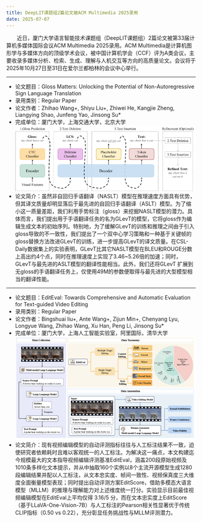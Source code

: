 ```yaml
---
title: DeepLIT课题组2篇论文被ACM Multimedia 2025录用
date: 2025-07-07
---
```

&emsp;&emsp;近日，厦门大学语言智能技术课题组（DeepLIT课题组）2篇论文被第33届计算机多媒体国际会议ACM Multimedia 2025录用。ACM Multimedia是计算机图形学与多媒体方向的顶级学术会议，被中国计算机学会（CCF）评为A类会议，主要收录多媒体分析、检索、生成、理解与人机交互等方向的高质量论文。会议将于2025年10月27日至31日在爱尔兰都柏林的会议中心举行。
<!--more-->
- - -
- 论文题目：Gloss Matters: Unlocking the Potential of Non-Autoregressive Sign Language Translation
- 录用类别：Regular Paper
- 论文作者：Zhihao Wang+, Shiyu Liu+, Zhiwei He, Kangjie Zheng, Liangying Shao, Junfeng Yao, Jinsong Su*
- 完成单位：厦门大学，上海交通大学，北京大学
![](1.png)
- 论文简介：虽然非自回归手语翻译（NASLT）模型在推理速度方面具有优势，但其译文质量却明显落后于最先进的自回归手语翻译（ASLT）模型。为了缩小这一质量差距，我们利用手势标注（gloss）来挖掘NASLT模型的潜力。具体而言，我们提出用于手语翻译任务的名为GLevT的模型，它将gloss作为编辑生成文本的初始序列。特别地，为了缓解GLevT的训练和推理之间由于引入gloss导致的不一致性，我们提出了一个双中心学习策略和一种基于关键帧的gloss替换方法改进GLevT的训练，进一步提高GLevT的译文质量。在CSL-Daily数据集上的实验表明，GLevT比其它NASLT模型在BLEU和ROUGE分数上高出约4个点，同时在推理速度上实现了3.46~5.26倍的加速；同时，GLevT与最先进的ASLT模型的翻译性能相当。此外，我们还将GLevT 扩展到无gloss的手语翻译任务上，仅使用49M的参数便取得与最先进的大型模型相当的翻译性能。
- - -
- 论文题目：EditEval: Towards Comprehensive and Automatic Evaluation for Text-guided Video Editing
- 录用类别：Regular Paper
- 论文作者：Bingshuai liu+, Ante Wang+, Zijun Min+, Chenyang Lyu, Longyue Wang, Zhihao Wang, Xu Han, Peng Li, Jinsong Su*
- 完成单位：厦门大学，上海人工智能实验室，阿里国际，清华大学
![](2.png)
- 论文简介：现有视频编辑模型的自动评测指标往往与人工标注结果不一致，迫使研究者依赖耗时且难以客观统一的人工标注。为解决这一痛点，本文构建迄今规模最大的文本指导视频编辑评测基准EditEval，涵盖200段原始视频及1010条多样化文本提示，并从中抽取160个实例以8个主流开源模型生成1280段编辑结果并配以人工标注，从文本忠实度、帧间一致性、视频保真度三大维度全面衡量模型表现；同时提出自动评测方案EditScore，借助多模态大语言模型（MLLM）的推理与理解能力对上述维度统一打分。实验显示目前最佳视频编辑模型在EditEval上平均仅得 3.16/5 分，而在文本忠实度上EditScore（基于LLaVA-One-Vision-7B）与人工标注的Pearson相关性显著优于传统CLIP指标（0.50 vs 0.22），充分彰显任务挑战性与MLLM评测潜力。
